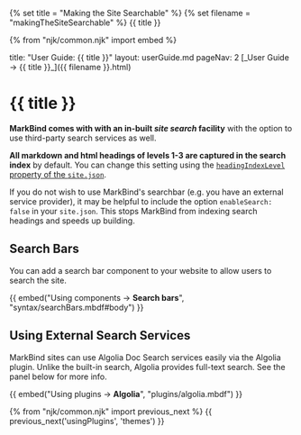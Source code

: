 {% set title = "Making the Site Searchable" %}
{% set filename = "makingTheSiteSearchable" %}
<span id="title" class="d-none">{{ title }}</span>

{% from "njk/common.njk" import embed %}

<frontmatter>
  title: "User Guide: {{ title }}"
  layout: userGuide.md
  pageNav: 2
</frontmatter>

<span id="link" class="d-none">
<md>[_User Guide → {{ title }}_]({{ filename }}.html)</md>
</span>

# {{ title }}

<span class="lead" id="overview">

**MarkBind comes with with an in-built _site search_ facility** with the option to use third-party search services as well.
</span>

**All markdown and html headings of levels 1-3 are captured in the search index** by default. You can change this setting using the [`headingIndexLevel` property of the `site.json`](siteJsonFile.html#headingindexinglevel).

<box type="warning">

If you do not wish to use MarkBind's searchbar (e.g. you have an external service provider), it may be helpful to include the option `enableSearch: false` in your `site.json`. This stops MarkBind from indexing search headings and speeds up building.
</box>

## Search Bars

You can add a search bar component to your website to allow users to search the site.

{{ embed("Using components → **Search bars**", "syntax/searchBars.mbdf#body") }}
<p/>
<include src="syntax/keywords.mbdf" />
<include src="syntax/indexing.mbdf" />

## Using External Search Services

MarkBind sites can use Algolia Doc Search services easily via the Algolia plugin. Unlike the built-in search, Algolia provides full-text search. See the panel below for more info.

{{ embed("Using plugins → **Algolia**", "plugins/algolia.mbdf") }}

{% from "njk/common.njk" import previous_next %}
{{ previous_next('usingPlugins', 'themes') }}
